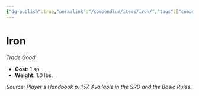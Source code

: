 ```yaml
---
{"dg-publish":true,"permalink":"/compendium/items/iron/","tags":["compendium/src/5e/phb","item/gear/trade-good"]}
---
```


# Iron
*Trade Good*  

- **Cost**: 1 sp
- **Weight**: 1.0 lbs.

*Source: Player's Handbook p. 157. Available in the SRD and the Basic Rules.*